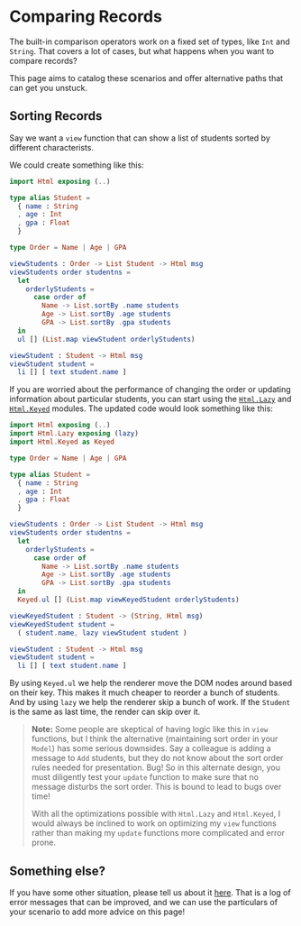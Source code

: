 # Comparing Records

The built-in comparison operators work on a fixed set of types, like `Int` and `String`. That covers a lot of cases, but what happens when you want to compare records?

This page aims to catalog these scenarios and offer alternative paths that can get you unstuck.


## Sorting Records

Say we want a `view` function that can show a list of students sorted by different characterists.

We could create something like this:

```elm
import Html exposing (..)

type alias Student =
  { name : String
  , age : Int
  , gpa : Float
  }

type Order = Name | Age | GPA

viewStudents : Order -> List Student -> Html msg
viewStudents order studentns =
  let
    orderlyStudents =
      case order of
        Name -> List.sortBy .name students
        Age -> List.sortBy .age students
        GPA -> List.sortBy .gpa students
  in
  ul [] (List.map viewStudent orderlyStudents)

viewStudent : Student -> Html msg
viewStudent student =
  li [] [ text student.name ]
```

If you are worried about the performance of changing the order or updating information about particular students, you can start using the [`Html.Lazy`](https://package.elm-lang.org/packages/elm/html/latest/Html-Lazy) and [`Html.Keyed`](https://package.elm-lang.org/packages/elm/html/latest/Html-Keyed) modules. The updated code would look something like this:

```elm
import Html exposing (..)
import Html.Lazy exposing (lazy)
import Html.Keyed as Keyed

type Order = Name | Age | GPA

type alias Student =
  { name : String
  , age : Int
  , gpa : Float
  }

viewStudents : Order -> List Student -> Html msg
viewStudents order studentns =
  let
    orderlyStudents =
      case order of
        Name -> List.sortBy .name students
        Age -> List.sortBy .age students
        GPA -> List.sortBy .gpa students
  in
  Keyed.ul [] (List.map viewKeyedStudent orderlyStudents)

viewKeyedStudent : Student -> (String, Html msg)
viewKeyedStudent student =
  ( student.name, lazy viewStudent student )

viewStudent : Student -> Html msg
viewStudent student =
  li [] [ text student.name ]
```

By using `Keyed.ul` we help the renderer move the DOM nodes around based on their key. This makes it much cheaper to reorder a bunch of students. And by using `lazy` we help the renderer skip a bunch of work. If the `Student` is the same as last time, the render can skip over it.

> **Note:** Some people are skeptical of having logic like this in `view` functions, but I think the alternative (maintaining sort order in your `Model`) has some serious downsides. Say a colleague is adding a message to `Add` students, but they do not know about the sort order rules needed for presentation. Bug! So in this alternate design, you must diligently test your `update` function to make sure that no message disturbs the sort order. This is bound to lead to bugs over time!
>
> With all the optimizations possible with `Html.Lazy` and `Html.Keyed`, I would always be inclined to work on optimizing my `view` functions rather than making my `update` functions more complicated and error prone.


## Something else?

If you have some other situation, please tell us about it [here](https://github.com/elm/error-message-catalog/issues). That is a log of error messages that can be improved, and we can use the particulars of your scenario to add more advice on this page!
